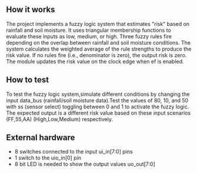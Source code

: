 <!---

This file is used to generate your project datasheet. Please fill in the information below and delete any unused
sections.

You can also include images in this folder and reference them in the markdown. Each image must be less than
512 kb in size, and the combined size of all images must be less than 1 MB.
-->

## How it works

The project implements a fuzzy logic system that estimates "risk" based on rainfall and soil moisture. It uses triangular membership functions to evaluate these inputs as low, medium, or high. Three fuzzy rules fire depending on the overlap between rainfall and soil moisture conditions. The system calculates the weighted average of the rule strengths to produce the risk value. If no rules fire (i.e., denominator is zero), the output risk is zero. The module updates the risk value on the clock edge when ef is enabled.

## How to test

To test the fuzzy logic system,simulate different conditions by changing the input data_bus (rainfall/soil moisture data).Test the values of 80, 10, and 50 with ss (sensor select) toggling between 0 and 1 to activate the fuzzy logic. The expected output is a different risk value based on these input scenarios (FF,55,AA) (High,Low,Medium) respectively.

## External hardware

- 8 switches connected to the input ui_in[7:0] pins 
- 1 switch to the uio_in[0] pin
- 8 bit LED is needed to show the output values uo_out[7:0]
